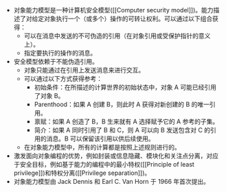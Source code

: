 - 对象能力模型是一种计算机安全模型([[Computer security model]])。能力描述了对给定对象执行一个（或多个）操作的可转让权利。可以通过以下组合获得：
	- 可以在消息中发送的不可伪造的引用（在对象引用或受保护指针的意义上）。
	- 指定要执行的操作的消息。
- 安全模型依赖于不能伪造引用。
	- 对象只能通过在引用上发送消息来进行交互。
	- 可以通过以下方式获得参考：
		- 初始条件：在所描述的计算世界的初始状态中，对象 A 可能已经引用了对象 B。
		- Parenthood：如果 A 创建 B，则此时 A 获得对新创建的 B 的唯一引用。
		- 禀赋：如果 A 创造了 B，B 生来就有 A 选择赋予它的 A 参考的子集。
		- 简介：如果 A 同时引用了 B 和 C，则 A 可以向 B 发送包含对 C 的引用的消息。B 可以保留该引用以供后续使用。
	- 在对象能力模型中，所有的计算都是按照上述规则进行的。
- 激发面向对象编程的优势，例如封装或信息隐藏、模块化和关注点分离，对应于安全目标，例如基于能力的编程中的最小特权([[Principle of least privilege]])和特权分离([[Privilege separation]])。
- 对象能力模型由 Jack Dennis 和 Earl C. Van Horn 于 1966 年首次提出。